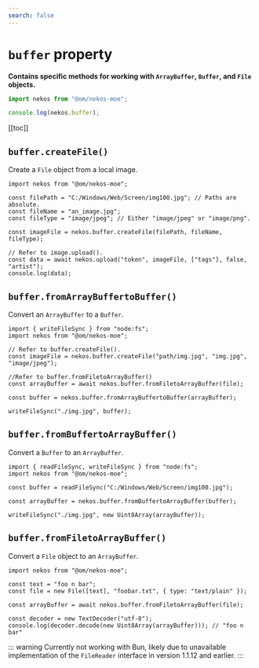 ```yaml
---
search: false
---
```

# `buffer` property

**Contains specific methods for working with `ArrayBuffer`, `Buffer`, and `File` objects.**

```js
import nekos from "@om/nekos-moe";

console.log(nekos.buffer);
```

[[toc]]

## `buffer.createFile()`

Create a `File` object from a local image.

```js:line-numbers{7}
import nekos from "@om/nekos-moe";

const filePath = "C:/Windows/Web/Screen/img100.jpg"; // Paths are absolute.
const fileName = "an_image.jpg";
const fileType = "image/jpeg"; // Either "image/jpeg" or "image/png".

const imageFile = nekos.buffer.createFile(filePath, fileName, fileType);

// Refer to image.upload().
const data = await nekos.upload("token", imageFile, ["tags"], false, "artist");
console.log(data);
```
## `buffer.fromArrayBuffertoBuffer()`

Convert an `ArrayBuffer` to a `Buffer`.

```js:line-numbers{10}
import { writeFileSync } from "node:fs";
import nekos from "@om/nekos-moe";

// Refer to buffer.createFile().
const imageFile = nekos.buffer.createFile("path/img.jpg", "img.jpg", "image/jpeg");

//Refer to buffer.fromFiletoArrayBuffer()
const arrayBuffer = await nekos.buffer.fromFiletoArrayBuffer(file);

const buffer = nekos.buffer.fromArrayBuffertoBuffer(arrayBuffer);

writeFileSync("./img.jpg", buffer);
```

## `buffer.fromBuffertoArrayBuffer()`

Convert a `Buffer` to an `ArrayBuffer`.

```js:line-numbers{6}
import { readFileSync, writeFileSync } from "node:fs";
import nekos from "@om/nekos-moe";

const buffer = readFileSync("C:/Windows/Web/Screen/img100.jpg");

const arrayBuffer = nekos.buffer.fromBuffertoArrayBuffer(buffer);

writeFileSync("./img.jpg", new Uint8Array(arrayBuffer));
```

## `buffer.fromFiletoArrayBuffer()`

Convert a `File` object to an `ArrayBuffer`.

```js:line-numbers{6}
import nekos from "@om/nekos-moe";

const text = "foo n bar";
const file = new File([text], "foobar.txt", { type: "text/plain" });

const arrayBuffer = await nekos.buffer.fromFiletoArrayBuffer(file);

const decoder = new TextDecoder("utf-8");
console.log(decoder.decode(new Uint8Array(arrayBuffer))); // "foo n bar"
```

::: warning
Currently not working with Bun, likely due to unavailable implementation of the `FileReader` interface in version 1.1.12 and earlier.
:::
